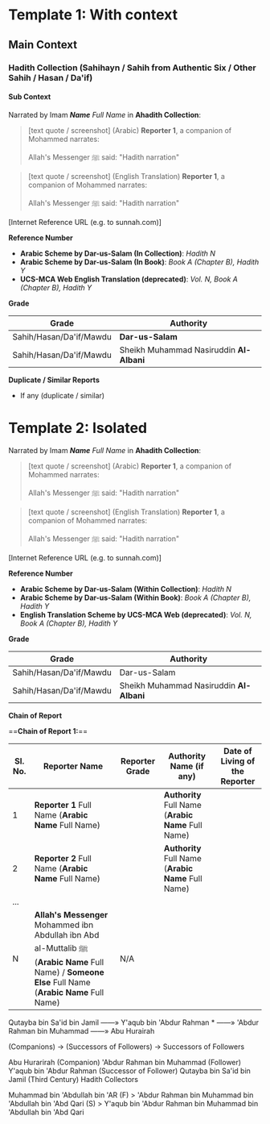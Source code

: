 # Template 1: With context

## Main Context

### Hadith Collection (Sahihayn / Sahih from Authentic Six / Other Sahih / Hasan / Da'if)

#### Sub Context

Narrated by Imam ***Name** Full Name* in **Ahadith Collection**:

> [text quote / screenshot] (Arabic)
> **Reporter 1**, a companion of Mohammed narrates:
> 
> Allah's Messenger ﷺ said: "Hadith narration" 

> [text quote / screenshot] (English Translation)
> **Reporter 1**, a companion of Mohammed narrates:
> 
> Allah's Messenger ﷺ said: "Hadith narration" 

[Internet Reference URL (e.g. to sunnah.com)]
 
**Reference Number**
 
- **Arabic Scheme by Dar-us-Salam (In Collection)**: *Hadith N*
- **Arabic Scheme by Dar-us-Salam (In Book)**: *Book A (Chapter B), Hadith Y*
- **UCS-MCA Web English Translation (deprecated)**: *Vol. N, Book A (Chapter B), Hadith Y*

**Grade**

| Grade                   | Authority                                |
| ----------------------- | ---------------------------------------- |
| Sahih/Hasan/Da'if/Mawdu | **Dar-us-Salam**                         |
| Sahih/Hasan/Da'if/Mawdu | Sheikh Muhammad Nasiruddin **Al-Albani** |

**Duplicate / Similar Reports**

- If any (duplicate / similar)

# Template 2: Isolated

Narrated by Imam ***Name** Full Name* in **Ahadith Collection**:

> [text quote / screenshot] (Arabic)
> **Reporter 1**, a companion of Mohammed narrates:
> 
> Allah's Messenger ﷺ said: "Hadith narration" 

> [text quote / screenshot] (English Translation)
> **Reporter 1**, a companion of Mohammed narrates:
> 
> Allah's Messenger ﷺ said: "Hadith narration"

[Internet Reference URL (e.g. to sunnah.com)]

**Reference Number**
 
- **Arabic Scheme by Dar-us-Salam (Within Collection)**: *Hadith N*
- **Arabic Scheme by Dar-us-Salam (Within Book)**: *Book A (Chapter B), Hadith Y*
- **English Translation Scheme by UCS-MCA Web (deprecated)**: *Vol. N, Book A (Chapter B), Hadith Y*

**Grade**

| Grade                   | Authority                                |
| ----------------------- | ---------------------------------------- |
| Sahih/Hasan/Da'if/Mawdu | Dar-us-Salam                             |
| Sahih/Hasan/Da'if/Mawdu | Sheikh Muhammad Nasiruddin **Al-Albani** |

**Chain of Report**

==**Chain of Report 1:**==

| Sl. No. | Reporter Name                                                                                                                                          | Reporter Grade | Authority Name (if any)                             | Date of Living of the Reporter |
| ------- | ------------------------------------------------------------------------------------------------------------------------------------------------------ | -------------- | --------------------------------------------------- | ------------------------------ |
| 1       | **Reporter 1** Full Name (**Arabic Name** Full Name)                                                                                                   |                | **Authority** Full Name (**Arabic Name** Full Name) |                                |
| 2       | **Reporter 2** Full Name (**Arabic Name** Full Name)                                                                                                   |                | **Authority** Full Name (**Arabic Name** Full Name) |                                |
| ...     |                                                                                                                                                        |                |                                                     |                                |
| N       | **Allah's Messenger** Mohammed ibn Abdullah ibn Abd al-Muttalib ﷺ (**Arabic Name** Full Name) / **Someone Else** Full Name (**Arabic Name** Full Name) | N/A            |                                                     |                                |

Qutayba bin Sa'id bin Jamil     ——»    Y'aqub bin 'Abdur Rahman *     ——»    'Abdur Rahman bin Muhammad     ——»    Abu Hurairah

(Companions) -> (Successors of Followers) -> Successors of Followers

Abu Hurarirah (Companion)
'Abdur Rahman bin Muhammad (Follower)
Y'aqub bin 'Abdur Rahman (Successor of Follower)
Qutayba bin Sa'id bin Jamil (Third Century)
Hadith Collectors


Muhammad bin 'Abdullah bin 'AR (F) > 'Abdur Rahman bin Muhammad bin 'Abdullah bin 'Abd Qari (S) > Y'aqub bin 'Abdur Rahman bin Muhammad bin 'Abdullah bin 'Abd Qari